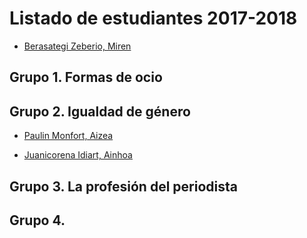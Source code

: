 # Listado de estudiantes 2017-2018

<!-- formato con el que incluir tu nombre y link -->
- [Berasategi Zeberio, Miren](http://mberasategi.github.io)

## Grupo 1. Formas de ocio

<!-- aquí el listado de miembros del grupo 1 -->


## Grupo 2. Igualdad de género
- [Paulin Monfort, Aizea](http://aizeapaulin.github.io)
<!-- aquí el listado de miembros del grupo 2 -->
- [Juanicorena Idiart, Ainhoa](http://ajuanicorena.github.io)

## Grupo 3. La profesión del periodista

<!-- aquí el listado de miembros del grupo 3 -->

## Grupo 4. 

<!-- aquí el listado de miembros del grupo 4 -->
